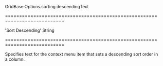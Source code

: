 <!--id-->GridBase.Options.sorting.descendingText<!--/id-->
===========================================================================
<!--default-->'Sort Descending'<!--/default-->
<!--type-->String<!--/type-->
===========================================================================

<!--shortDescription-->
Specifies text for the context menu item that sets a descending sort order in a column.
<!--/shortDescription-->

<!--fullDescription-->

<!--/fullDescription-->
